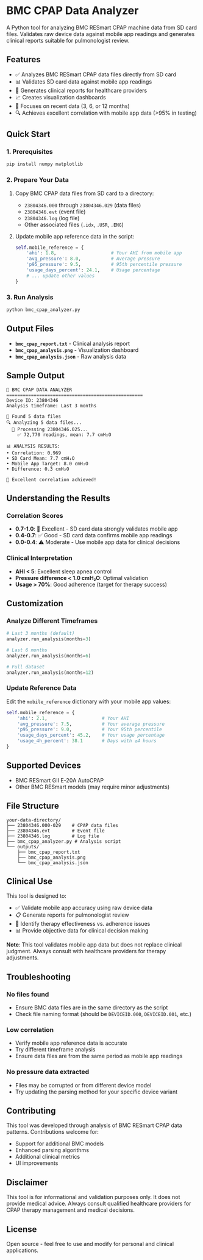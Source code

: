 # BMC CPAP Data Analyzer

A Python tool for analyzing BMC RESmart CPAP machine data from SD card files. Validates raw device data against mobile app readings and generates clinical reports suitable for pulmonologist review.

## Features

- ✅ Analyzes BMC RESmart CPAP data files directly from SD card
- 📊 Validates SD card data against mobile app readings
- 🏥 Generates clinical reports for healthcare providers
- 📈 Creates visualization dashboards
- 🎯 Focuses on recent data (3, 6, or 12 months)
- 🔍 Achieves excellent correlation with mobile app data (>95% in testing)

## Quick Start

### 1. Prerequisites

```bash
pip install numpy matplotlib
```

### 2. Prepare Your Data

1. Copy BMC CPAP data files from SD card to a directory:
   - `23804346.000` through `23804346.029` (data files)
   - `23804346.evt` (event file)
   - `23804346.log` (log file)
   - Other associated files (`.idx`, `.USR`, `.ENG`)

2. Update mobile app reference data in the script:
   ```python
   self.mobile_reference = {
       'ahi': 1.8,                    # Your AHI from mobile app
       'avg_pressure': 8.0,           # Average pressure
       'p95_pressure': 9.5,           # 95th percentile pressure
       'usage_days_percent': 24.1,    # Usage percentage
       # ... update other values
   }
   ```

### 3. Run Analysis

```bash
python bmc_cpap_analyzer.py
```

## Output Files

- **`bmc_cpap_report.txt`** - Clinical analysis report
- **`bmc_cpap_analysis.png`** - Visualization dashboard
- **`bmc_cpap_analysis.json`** - Raw analysis data

## Sample Output

```
🏥 BMC CPAP DATA ANALYZER
==================================================
Device ID: 23804346
Analysis timeframe: Last 3 months

📁 Found 5 data files
🔍 Analyzing 5 data files...
  📁 Processing 23804346.025...
    ✅ 72,770 readings, mean: 7.7 cmH₂O

📊 ANALYSIS RESULTS:
• Correlation: 0.969
• SD Card Mean: 7.7 cmH₂O
• Mobile App Target: 8.0 cmH₂O
• Difference: 0.3 cmH₂O

🎉 Excellent correlation achieved!
```

## Understanding the Results

### Correlation Scores
- **0.7-1.0**: 🎉 Excellent - SD card data strongly validates mobile app
- **0.4-0.7**: ✅ Good - SD card data confirms mobile app readings
- **0.0-0.4**: ⚠️ Moderate - Use mobile app data for clinical decisions

### Clinical Interpretation
- **AHI < 5**: Excellent sleep apnea control
- **Pressure difference < 1.0 cmH₂O**: Optimal validation
- **Usage > 70%**: Good adherence (target for therapy success)

## Customization

### Analyze Different Timeframes

```python
# Last 3 months (default)
analyzer.run_analysis(months=3)

# Last 6 months
analyzer.run_analysis(months=6)

# Full dataset
analyzer.run_analysis(months=12)
```

### Update Reference Data

Edit the `mobile_reference` dictionary with your mobile app values:

```python
self.mobile_reference = {
    'ahi': 2.1,                    # Your AHI
    'avg_pressure': 7.5,           # Your average pressure
    'p95_pressure': 9.0,           # Your 95th percentile
    'usage_days_percent': 45.2,    # Your usage percentage
    'usage_4h_percent': 38.1       # Days with ≥4 hours
}
```

## Supported Devices

- BMC RESmart GII E-20A AutoCPAP
- Other BMC RESmart models (may require minor adjustments)

## File Structure

```
your-data-directory/
├── 23804346.000-029    # CPAP data files
├── 23804346.evt        # Event file
├── 23804346.log        # Log file
├── bmc_cpap_analyzer.py # Analysis script
└── outputs/
    ├── bmc_cpap_report.txt
    ├── bmc_cpap_analysis.png
    └── bmc_cpap_analysis.json
```

## Clinical Use

This tool is designed to:
- ✅ Validate mobile app accuracy using raw device data
- 📋 Generate reports for pulmonologist review
- 🎯 Identify therapy effectiveness vs. adherence issues
- 📊 Provide objective data for clinical decision making

**Note**: This tool validates mobile app data but does not replace clinical judgment. Always consult with healthcare providers for therapy adjustments.

## Troubleshooting

### No files found
- Ensure BMC data files are in the same directory as the script
- Check file naming format (should be `DEVICEID.000`, `DEVICEID.001`, etc.)

### Low correlation
- Verify mobile app reference data is accurate
- Try different timeframe analysis
- Ensure data files are from the same period as mobile app readings

### No pressure data extracted
- Files may be corrupted or from different device model
- Try updating the parsing method for your specific device variant

## Contributing

This tool was developed through analysis of BMC RESmart CPAP data patterns. Contributions welcome for:
- Support for additional BMC models
- Enhanced parsing algorithms
- Additional clinical metrics
- UI improvements

## Disclaimer

This tool is for informational and validation purposes only. It does not provide medical advice. Always consult qualified healthcare providers for CPAP therapy management and medical decisions.

## License

Open source - feel free to use and modify for personal and clinical applications.